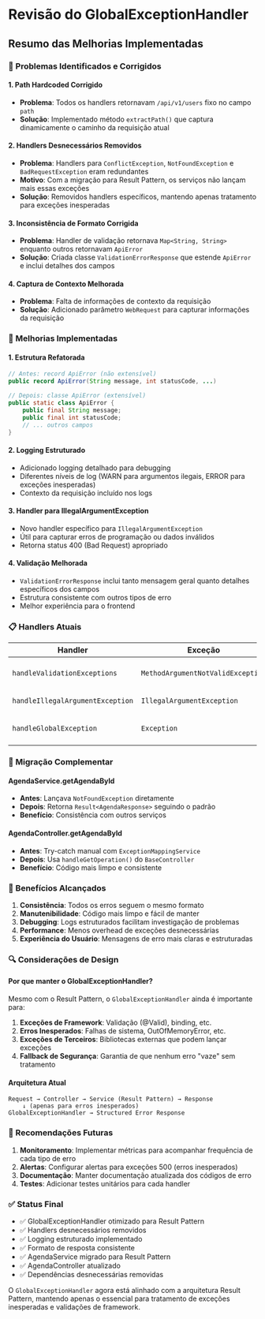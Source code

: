 # Revisão do GlobalExceptionHandler

## Resumo das Melhorias Implementadas

### 🔧 Problemas Identificados e Corrigidos

#### 1. **Path Hardcoded Corrigido**
- **Problema**: Todos os handlers retornavam `/api/v1/users` fixo no campo `path`
- **Solução**: Implementado método `extractPath()` que captura dinamicamente o caminho da requisição atual

#### 2. **Handlers Desnecessários Removidos**
- **Problema**: Handlers para `ConflictException`, `NotFoundException` e `BadRequestException` eram redundantes
- **Motivo**: Com a migração para Result Pattern, os serviços não lançam mais essas exceções
- **Solução**: Removidos handlers específicos, mantendo apenas tratamento para exceções inesperadas

#### 3. **Inconsistência de Formato Corrigida**
- **Problema**: Handler de validação retornava `Map<String, String>` enquanto outros retornavam `ApiError`
- **Solução**: Criada classe `ValidationErrorResponse` que estende `ApiError` e inclui detalhes dos campos

#### 4. **Captura de Contexto Melhorada**
- **Problema**: Falta de informações de contexto da requisição
- **Solução**: Adicionado parâmetro `WebRequest` para capturar informações da requisição

### 🚀 Melhorias Implementadas

#### 1. **Estrutura Refatorada**
```java
// Antes: record ApiError (não extensível)
public record ApiError(String message, int statusCode, ...)

// Depois: classe ApiError (extensível)
public static class ApiError {
    public final String message;
    public final int statusCode;
    // ... outros campos
}
```

#### 2. **Logging Estruturado**
- Adicionado logging detalhado para debugging
- Diferentes níveis de log (WARN para argumentos ilegais, ERROR para exceções inesperadas)
- Contexto da requisição incluído nos logs

#### 3. **Handler para IllegalArgumentException**
- Novo handler específico para `IllegalArgumentException`
- Útil para capturar erros de programação ou dados inválidos
- Retorna status 400 (Bad Request) apropriado

#### 4. **Validação Melhorada**
- `ValidationErrorResponse` inclui tanto mensagem geral quanto detalhes específicos dos campos
- Estrutura consistente com outros tipos de erro
- Melhor experiência para o frontend

### 📋 Handlers Atuais

| Handler | Exceção | Status | Descrição |
|---------|---------|--------|-----------|
| `handleValidationExceptions` | `MethodArgumentNotValidException` | 400 | Erros de validação @Valid |
| `handleIllegalArgumentException` | `IllegalArgumentException` | 400 | Argumentos inválidos |
| `handleGlobalException` | `Exception` | 500 | Catch-all para erros inesperados |

### 🔄 Migração Complementar

#### AgendaService.getAgendaById
- **Antes**: Lançava `NotFoundException` diretamente
- **Depois**: Retorna `Result<AgendaResponse>` seguindo o padrão
- **Benefício**: Consistência com outros serviços

#### AgendaController.getAgendaById
- **Antes**: Try-catch manual com `ExceptionMappingService`
- **Depois**: Usa `handleGetOperation()` do `BaseController`
- **Benefício**: Código mais limpo e consistente

### 🎯 Benefícios Alcançados

1. **Consistência**: Todos os erros seguem o mesmo formato
2. **Manutenibilidade**: Código mais limpo e fácil de manter
3. **Debugging**: Logs estruturados facilitam investigação de problemas
4. **Performance**: Menos overhead de exceções desnecessárias
5. **Experiência do Usuário**: Mensagens de erro mais claras e estruturadas

### 🔍 Considerações de Design

#### Por que manter o GlobalExceptionHandler?
Mesmo com o Result Pattern, o `GlobalExceptionHandler` ainda é importante para:

1. **Exceções de Framework**: Validação (@Valid), binding, etc.
2. **Erros Inesperados**: Falhas de sistema, OutOfMemoryError, etc.
3. **Exceções de Terceiros**: Bibliotecas externas que podem lançar exceções
4. **Fallback de Segurança**: Garantia de que nenhum erro "vaze" sem tratamento

#### Arquitetura Atual
```
Request → Controller → Service (Result Pattern) → Response
    ↓ (apenas para erros inesperados)
GlobalExceptionHandler → Structured Error Response
```

### 📝 Recomendações Futuras

1. **Monitoramento**: Implementar métricas para acompanhar frequência de cada tipo de erro
2. **Alertas**: Configurar alertas para exceções 500 (erros inesperados)
3. **Documentação**: Manter documentação atualizada dos códigos de erro
4. **Testes**: Adicionar testes unitários para cada handler

### ✅ Status Final

- ✅ GlobalExceptionHandler otimizado para Result Pattern
- ✅ Handlers desnecessários removidos
- ✅ Logging estruturado implementado
- ✅ Formato de resposta consistente
- ✅ AgendaService migrado para Result Pattern
- ✅ AgendaController atualizado
- ✅ Dependências desnecessárias removidas

O `GlobalExceptionHandler` agora está alinhado com a arquitetura Result Pattern, mantendo apenas o essencial para tratamento de exceções inesperadas e validações de framework. 
